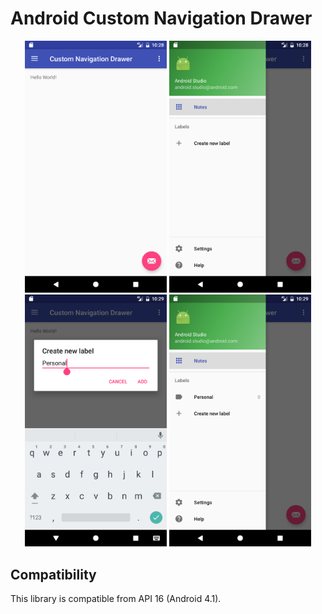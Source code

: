 # Android Custom Navigation Drawer

<div align="center">
        <img width="45%" src="screenshot/Screenshot_01.png" alt="About screen" title="Screenshot_01"</img>
        <img width="45%" src="screenshot/Screenshot_02.png" alt="About screen" title="Screenshot_02"</img>
        <img width="45%" src="screenshot/Screenshot_03.png" alt="About screen" title="Screenshot_03"</img>
        <img width="45%" src="screenshot/Screenshot_04.png" alt="About screen" title="Screenshot_04"</img>
</div>

Compatibility
-------------

This library is compatible from API 16 (Android 4.1).
